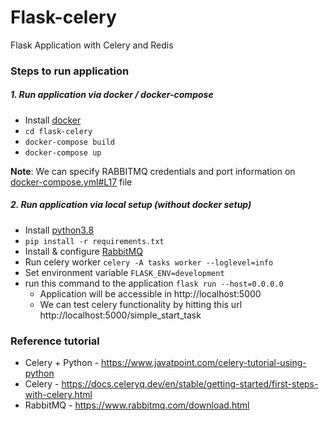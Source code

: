 # Flask-celery
Flask Application with Celery and Redis

### Steps to run application
##### 1. Run application via docker / docker-compose
* Install [docker](https://docs.docker.com/engine/install/)
* `cd flask-celery`
* `docker-compose build`
* `docker-compose up`

**Note**: We can specify RABBITMQ credentials and port information on [docker-compose.yml#L17](https://github.com/prabhakar2020/flask-celery/blob/main/docker-compose.yml#L17) file

##### 2. Run application via local setup (without docker setup)
* Install [python3.8](https://www.python.org/downloads/release/python-380/") 
* `pip install -r requirements.txt`
* Install & configure [RabbitMQ](https://www.rabbitmq.com/download.html "RabbitMQ") 
* Run celery worker `celery -A tasks worker --loglevel=info`
* Set environment variable `FLASK_ENV=development`
* run this command to the application `flask run --host=0.0.0.0`
	* Application will be accessible in http://localhost:5000
	* We can test celery functionality by hitting this url http://localhost:5000/simple_start_task

### Reference tutorial
* Celery + Python - https://www.javatpoint.com/celery-tutorial-using-python
* Celery - https://docs.celeryq.dev/en/stable/getting-started/first-steps-with-celery.html
* RabbitMQ - https://www.rabbitmq.com/download.html

